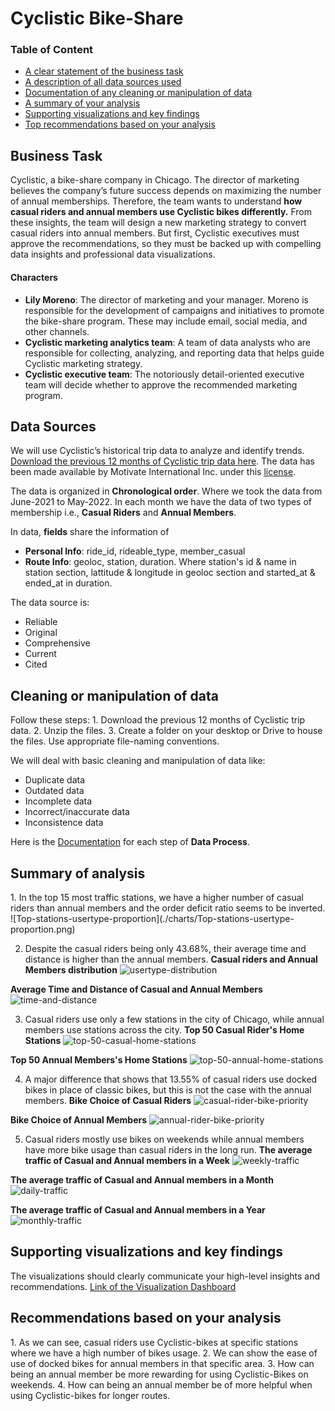# Cyclistic Bike-Share

### Table of Content
<ul>
  <li><a href="#ask">A clear statement of the business task</a></li>
  <li><a href="#prepare">A description of all data sources used</a></li>
  <li><a href="#process">Documentation of any cleaning or manipulation of data</a></li>
  <li><a href="#analyze">A summary of your analysis</a></li>
  <li><a href="#share">Supporting visualizations and key findings</a></li>
  <li><a href="#act">Top recommendations based on your analysis</a></li>
</ul>

## Business Task<div id="ask"></div>
Cyclistic, a bike-share company in Chicago. The director of marketing believes the company’s future success depends on maximizing the number of annual memberships. Therefore, the team wants to understand **how casual riders and annual members use Cyclistic bikes differently.** From these insights, the team will design a new marketing strategy to convert casual riders into annual members. But first, Cyclistic executives must approve the recommendations, so they must be backed up with compelling data insights and professional data visualizations. 

#### Characters
- **Lily Moreno**: The director of marketing and your manager. Moreno is responsible for the development of campaigns and initiatives to promote the bike-share program. These may include email, social media, and other channels.
- **Cyclistic marketing analytics team**: A team of data analysts who are responsible for collecting, analyzing, and reporting data that helps guide Cyclistic marketing strategy.
- **Cyclistic executive team**: The notoriously detail-oriented executive team will decide whether to approve the recommended marketing program.

## Data Sources<div id="prepare"></div>
We will use Cyclistic’s historical trip data to analyze and identify trends. [Download the previous 12 months of Cyclistic trip data here](https://divvy-tripdata.s3.amazonaws.com/index.html). The data has been made available by Motivate International Inc. under this [license](https://www.divvybikes.com/data-license-agreement). 

The data is organized in **Chronological order**. Where we took the data from June-2021 to May-2022. In each month we have the data of two types of membership i.e., **Casual Riders** and **Annual Members**.

In data, **fields** share the information of 
- **Personal Info**: ride_id, rideable_type, member_casual
- **Route Info**: geoloc, station, duration. Where station's id & name in station section, lattitude & longitude in geoloc section and started_at & ended_at in duration.

The data source is:
- Reliable
- Original
- Comprehensive
- Current
- Cited

## Cleaning or manipulation of data
<div id="process"></div>
Follow these steps:
1. Download the previous 12 months of Cyclistic trip data.
2. Unzip the files.
3. Create a folder on your desktop or Drive to house the files. Use appropriate file-naming conventions.

We will deal with basic cleaning and manipulation of data like:
- Duplicate data
- Outdated data
- Incomplete data
- Incorrect/inaccurate data
- Inconsistence data

Here is the [Documentation](https://github.com/greyisbetter/Cyclistic-Bike-Share/blob/main/data-process.md) for each step of **Data Process**.

## Summary of analysis
<div id="analyze"></div>
1. In the top 15 most traffic stations, we have a higher number of casual riders than annual members and the order deficit ratio seems to be inverted.
![Top-stations-usertype-proportion](./charts/Top-stations-usertype-proportion.png)

2. Despite the casual riders being only 43.68%, their average time and distance is higher than the annual members.
**Casual riders and Annual Members distribution**
![usertype-distribution](./charts/usertype-distribution.png)

**Average Time and Distance of Casual and Annual Members**
![time-and-distance](./charts/time-and-distance.png)

3. Casual riders use only a few stations in the city of Chicago, while annual members use stations across the city.
**Top 50 Casual Rider's Home Stations**
![top-50-casual-home-stations](./charts/top-50-casual-home-stations.png)

**Top 50 Annual Members's Home Stations**
![top-50-annual-home-stations](./charts/top-50-member-home-stations.png)

4. A major difference that shows that 13.55% of casual riders use docked bikes in place of classic bikes, but this is not the case with the annual members.
**Bike Choice of Casual Riders**
![casual-rider-bike-priority](./charts/casual-rider-bike-priority.png)

**Bike Choice of Annual Members**
![annual-rider-bike-priority](./charts/annual-rider-bike-priority.png)

5. Casual riders mostly use bikes on weekends while annual members have more bike usage than casual riders in the long run.
**The average traffic of Casual and Annual members in a Week**
![weekly-traffic](./charts/weekly-traffic.png)

**The average traffic of Casual and Annual members in a Month**
![daily-traffic](./charts/daily-traffic.png)

**The average traffic of Casual and Annual members in a Year**
![monthly-traffic](./charts/monthly-traffic.png)

## Supporting visualizations and key findings <div id="share"></div>
The visualizations should clearly communicate your high-level insights and recommendations. 
[Link of the Visualization Dashboard](https://github.com/greyisbetter/Cyclistic-Bike-Share/blob/main/Dashboard.pdf)

## Recommendations based on your analysis
<div id="act"></div>
1. As we can see, casual riders use Cyclistic-bikes at specific stations where we have a high number of bikes usage.
2. We can show the ease of use of docked bikes for annual members in that specific area.
3. How can being an annual member be more rewarding for using Cyclistic-Bikes on weekends.
4. How can being an annual member be of more helpful when using Cyclistic-bikes for longer routes.